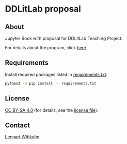 # DDLitLab proposal

## About

Jupyter Book with proposal for DDLitLab Teaching Project.

For details about the program, click [here](https://www.isa.uni-hamburg.de/ddlitlab/data-literacy-lehrlabor/projektfoerderung.html).

## Requirements

Install required packages listed in [requirements.txt](requirements.txt):

```bash
python3 -m pip install -r requirements.txt
```

## License

[CC BY-SA 4.0](https://creativecommons.org/licenses/by-sa/4.0/) (for details, see the [license file](LICENSE)).

## Contact

[Lennart Wittkuhn](mailto:wittkuhn@mpib-berlin.mpg.de)
